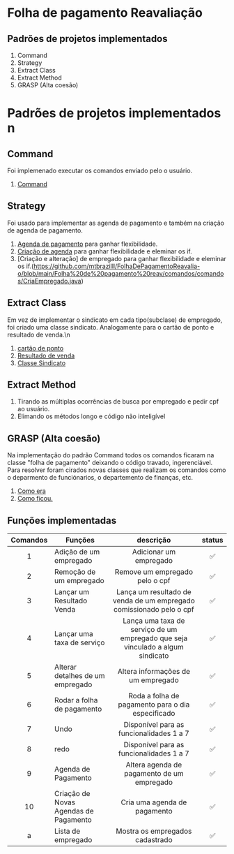 # Folha de pagamento  Reavaliação 


## Padrões de projetos implementados 

1. Command
2. Strategy
3. Extract Class
4. Extract Method
5. GRASP (Alta coesão)


# Padrões de projetos implementados n

## Command
Foi implemenado executar os comandos enviado pelo o usuário.
1. [Command](https://github.com/mtbrazilll/FolhaDePagamentoReavalia-o/blob/main/Folha%20de%20pagamento%20reav/comandos/comandos/Invoker.java)

## Strategy
Foi usado para implementar as agenda de pagamento e também na criação de agenda de pagamento.
1. [Agenda de pagamento](https://github.com/mtbrazilll/FolhaDePagamentoReavalia-o/blob/main/Folha%20de%20pagamento%20reav/AgendaPagamento/Agenda/AgendaDePagamento.java) para ganhar flexibilidade.
2. [Criação de agenda](https://github.com/mtbrazilll/FolhaDePagamentoReavalia-o/blob/main/Folha%20de%20pagamento%20reav/AgendaPagamento/Agenda/AjudaCriarAgenda.java) para ganhar flexibilidade e eleminar os if.
3. [Criação e alteração] de empregado para ganhar flexibilidade e eleminar os if.(https://github.com/mtbrazilll/FolhaDePagamentoReavalia-o/blob/main/Folha%20de%20pagamento%20reav/comandos/comandos/CriaEmpregado.java)

## Extract Class
Em vez de implementar o sindicato em cada tipo(subclase) de empregado, foi criado uma classe sindicato. Analogamente para o cartão de ponto e resultado de venda.\n
1. [cartão de ponto](https://github.com/mtbrazilll/FolhaDePagamentoReavalia-o/tree/main/Folha%20de%20pagamento%20reav/cartaoDePonto/cartaoDePonto)
2. [Resultado de venda](https://github.com/mtbrazilll/FolhaDePagamentoReavalia-o/tree/main/Folha%20de%20pagamento%20reav/ResultadoDeVenda/ResultadoDeVenda)
3. [Classe Sindicato](https://github.com/mtbrazilll/FolhaDePagamentoReavalia-o/tree/main/Folha%20de%20pagamento%20reav/sindicato/sindicato)

## Extract Method
1. Tirando as múltiplas ocorrências de busca por empregado e pedir cpf ao usuário.
2. Elimando os métodos longo e código não inteligível  

## GRASP (Alta coesão)
Na implementação do padrão Command todos os comandos ficaram na classe "folha de pagamento" deixando o código travado, ingerenciável. Para resolver
foram cirados novas classes que realizam os comandos como o deparmento de funciónarios, o departemento de finanças, etc. 
1. [Como era](https://github.com/mtbrazilll/FolhaDePagamentoRefotorado/blob/main/comandos/comandos/Invoker.java)
2. [Como ficou.](https://github.com/mtbrazilll/FolhaDePagamentoReavalia-o/blob/main/Folha%20de%20pagamento%20reav/comandos/comandos/Invoker.java)



## Funções implementadas

Comandos   |  Funções  | descrição | status |  
:---------: | --------- | :------: | :------:
1 | Adição de um empregado     | Adicionar um empregado |:white_check_mark:
2 | Remoção de um empregado    | Remove um empregado pelo o cpf |:white_check_mark:
3 | Lançar um Resultado Venda    | Lança um resultado de venda de um empregado comissionado pelo o cpf| :white_check_mark:
4 | Lançar uma taxa de serviço  | Lança uma taxa de serviço de um empregado que seja vinculado a algum sindicato| :white_check_mark:
5 | Alterar detalhes de um empregado | Altera informações de um empregado|:white_check_mark:
6 | Rodar a folha de pagamento  | Roda a folha de pagamento para o dia especificado |:white_check_mark:
7 | Undo | Disponível para as funcionalidades 1 a 7| :white_check_mark:
8 | redo | Disponível para as funcionalidades 1 a 7 | :white_check_mark:
9 | Agenda de Pagamento | Altera agenda de pagamento de um empregado|:white_check_mark:
10 | Criação de Novas Agendas de Pagamento | Cria uma agenda de pagamento|:white_check_mark:
a | Lista de empregado | Mostra os empregados cadastrado | :white_check_mark:

